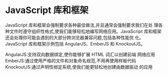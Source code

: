 # JavaScript 库和框架

JavaScript 库和框架会强制要求各种最佳做法,并且通常会强制要求我们在处
理各种文件时遵守组织性格式,使我们能够轻松地编写网络应用。JavaScript
库和框架还会处理你可能会遇到的大部分跨浏览器兼容问题,包括各种性能优
化。JavaScript 库和框架示例包括 AngularJS、EmberJS 和 KnockoutJS。

 AngularJS:支持双向数据绑定,使你能够扩展 HTML 词汇以创建前端
网络应用
 EmberJS:通过使用严格的文件和对象命名规范,不用再使用样板代码
 KnockoutJS:通过声明性绑定系统,使我们能更轻松地创建由数据驱动
的应用